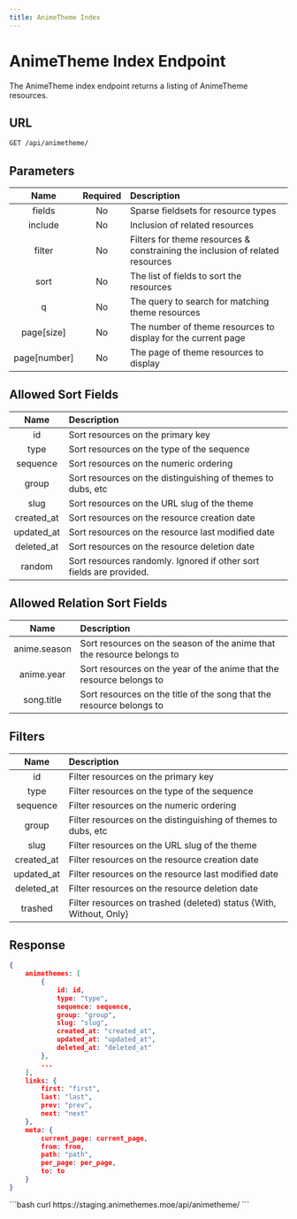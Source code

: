 ```yaml
---
title: AnimeTheme Index
---
```


<Block>

# AnimeTheme Index Endpoint

The AnimeTheme index endpoint returns a listing of AnimeTheme resources.

## URL

```sh
GET /api/animetheme/
```

## Parameters

| Name         | Required | Description                                                                   |
| :----------: | :------: | :---------------------------------------------------------------------------- |
| fields       | No       | Sparse fieldsets for resource types                                           |
| include      | No       | Inclusion of related resources                                                |
| filter       | No       | Filters for theme resources & constraining the inclusion of related resources |
| sort         | No       | The list of fields to sort the resources                                      |
| q            | No       | The query to search for matching theme resources                              |
| page[size]   | No       | The number of theme resources to display for the current page                 |
| page[number] | No       | The page of theme resources to display                                        |

## Allowed Sort Fields

|    Name    | Description                                                         |
| :--------: | :------------------------------------------------------------------ |
| id         | Sort resources on the primary key                                   |
| type       | Sort resources on the type of the sequence                          |
| sequence   | Sort resources on the numeric ordering                              |
| group      | Sort resources on the distinguishing of themes to dubs, etc         |
| slug       | Sort resources on the URL slug of the theme                         |
| created_at | Sort resources on the resource creation date                        |
| updated_at | Sort resources on the resource last modified date                   |
| deleted_at | Sort resources on the resource deletion date                        |
| random     | Sort resources randomly. Ignored if other sort fields are provided. |

## Allowed Relation Sort Fields

|     Name     | Description                                                            |
| :----------: | :--------------------------------------------------------------------- |
| anime.season | Sort resources on the season of the anime that the resource belongs to | 
| anime.year   | Sort resources on the year of the anime that the resource belongs to   |
| song.title   | Sort resources on the title of the song that the resource belongs to   |

## Filters

|    Name    | Description                                                        |
| :--------: | :----------------------------------------------------------------- |
| id         | Filter resources on the primary key                                |
| type       | Filter resources on the type of the sequence                       |
| sequence   | Filter resources on the numeric ordering                           |
| group      | Filter resources on the distinguishing of themes to dubs, etc      |
| slug       | Filter resources on the URL slug of the theme                      |
| created_at | Filter resources on the resource creation date                     |
| updated_at | Filter resources on the resource last modified date                |
| deleted_at | Filter resources on the resource deletion date                     |
| trashed    | Filter resources on trashed (deleted) status {With, Without, Only} |

## Response

```json
{
    animethemes: [
        {
            id: id,
            type: "type",
            sequence: sequence,
            group: "group",
            slug: "slug",
            created_at: "created_at",
            updated_at: "updated_at",
            deleted_at: "deleted_at"
        },
        ...
    ],
    links: {
        first: "first",
        last: "last",
        prev: "prev",
        next: "next"
    },
    meta: {
        current_page: current_page,
        from: from,
        path: "path",
        per_page: per_page,
        to: to
    }
}
```

<Example>

<CURL>
```bash
curl https://staging.animethemes.moe/api/animetheme/
```
</CURL>

</Example>

</Block>